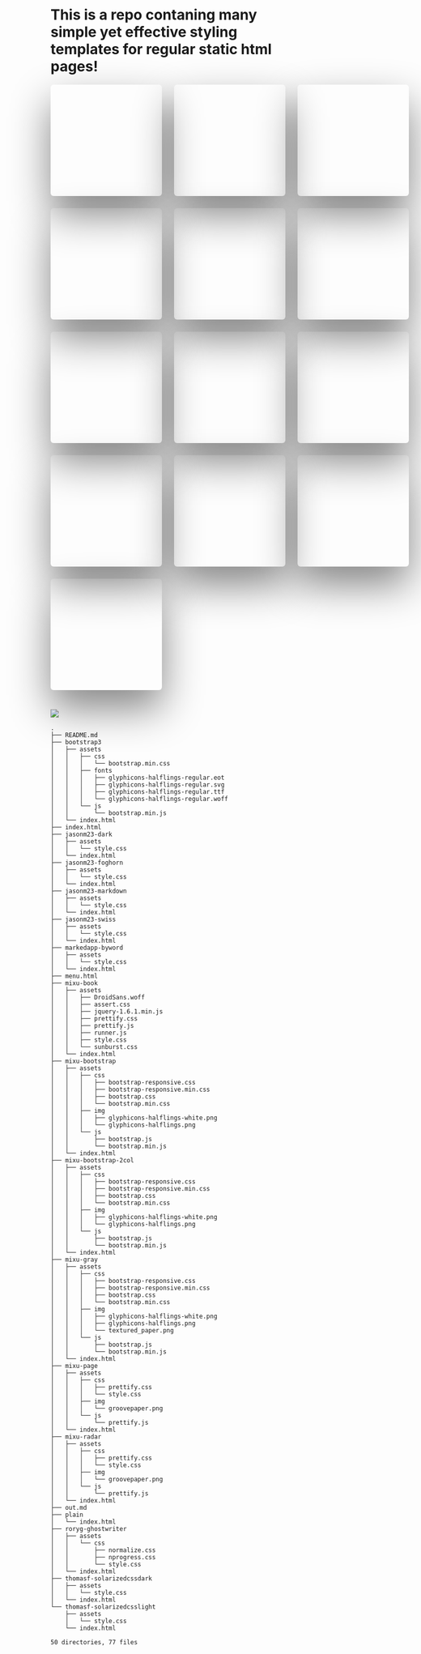 # This is a repo contaning many simple yet effective styling templates for regular static html pages!






<div style="height: 1220px;"><span style="background-image: url(&quot;https://i.imgur.com/KA8eXVSb.jpg&quot;); transform: translate(0px, 0px) scale(1); z-index: 0; width: 220px; height: 220px; position: absolute; background-repeat: no-repeat; background-size: contain; border-radius: 6px; box-shadow: rgba(0, 0, 0, 0.48) 0px 36px 80px; cursor: grab;"></span><span style="background-image: url(&quot;https://i.imgur.com/rXyWwuqb.jpg&quot;); transform: translate(244px, 0px) scale(1); z-index: 0; width: 220px; height: 220px; position: absolute; background-repeat: no-repeat; background-size: contain; border-radius: 6px; box-shadow: rgba(0, 0, 0, 0.48) 0px 36px 80px; cursor: grab;"></span><span style="background-image: url(&quot;https://i.imgur.com/R9xMZ2tb.jpg&quot;); transform: translate(488px, 0px) scale(1); z-index: 0; width: 220px; height: 220px; position: absolute; background-repeat: no-repeat; background-size: contain; border-radius: 6px; box-shadow: rgba(0, 0, 0, 0.48) 0px 36px 80px; cursor: grab;"></span><span style="background-image: url(&quot;https://i.imgur.com/UmD65LQb.jpg&quot;); transform: translate(0px, 244px) scale(1); z-index: 0; width: 220px; height: 220px; position: absolute; background-repeat: no-repeat; background-size: contain; border-radius: 6px; box-shadow: rgba(0, 0, 0, 0.48) 0px 36px 80px; cursor: grab;"></span><span style="background-image: url(&quot;https://i.imgur.com/5B8XiXvb.jpg&quot;); transform: translate(244px, 244px) scale(1); z-index: 0; width: 220px; height: 220px; position: absolute; background-repeat: no-repeat; background-size: contain; border-radius: 6px; box-shadow: rgba(0, 0, 0, 0.48) 0px 36px 80px; cursor: grab;"></span><span style="background-image: url(&quot;https://i.imgur.com/9orYmANb.jpg&quot;); transform: translate(488px, 244px) scale(1); z-index: 0; width: 220px; height: 220px; position: absolute; background-repeat: no-repeat; background-size: contain; border-radius: 6px; box-shadow: rgba(0, 0, 0, 0.48) 0px 36px 80px; cursor: grab;"></span><span style="background-image: url(&quot;https://i.imgur.com/KTqMPXlb.jpg&quot;); transform: translate(0px, 488px) scale(1); z-index: 0; width: 220px; height: 220px; position: absolute; background-repeat: no-repeat; background-size: contain; border-radius: 6px; box-shadow: rgba(0, 0, 0, 0.48) 0px 36px 80px; cursor: grab;"></span><span style="background-image: url(&quot;https://i.imgur.com/LXjnbgwb.jpg&quot;); transform: translate(244px, 488px) scale(1); z-index: 0; width: 220px; height: 220px; position: absolute; background-repeat: no-repeat; background-size: contain; border-radius: 6px; box-shadow: rgba(0, 0, 0, 0.48) 0px 36px 80px; cursor: grab;"></span><span style="background-image: url(&quot;https://i.imgur.com/0tCHiTab.jpg&quot;); transform: translate(488px, 488px) scale(1); z-index: 0; width: 220px; height: 220px; position: absolute; background-repeat: no-repeat; background-size: contain; border-radius: 6px; box-shadow: rgba(0, 0, 0, 0.48) 0px 36px 80px; cursor: grab;"></span><span style="background-image: url(&quot;https://i.imgur.com/9X83qi7b.jpg&quot;); transform: translate(0px, 732px) scale(1); z-index: 0; width: 220px; height: 220px; position: absolute; background-repeat: no-repeat; background-size: contain; border-radius: 6px; box-shadow: rgba(0, 0, 0, 0.48) 0px 36px 80px; cursor: grab;"></span><span style="background-image: url(&quot;https://i.imgur.com/zdTO3KHb.jpg&quot;); transform: translate(244px, 732px) scale(1); z-index: 0; width: 220px; height: 220px; position: absolute; background-repeat: no-repeat; background-size: contain; border-radius: 6px; box-shadow: rgba(0, 0, 0, 0.48) 0px 36px 80px; cursor: grab;"></span><span style="background-image: url(&quot;https://i.imgur.com/xlDbCZhb.jpg&quot;); transform: translate(488px, 732px) scale(1); z-index: 0; width: 220px; height: 220px; position: absolute; background-repeat: no-repeat; background-size: contain; border-radius: 6px; box-shadow: rgba(0, 0, 0, 0.48) 0px 36px 80px; cursor: grab;"></span><span style="background-image: url(&quot;https://i.imgur.com/pfiPDzob.jpg&quot;); transform: translate(0px, 976px) scale(1); z-index: 0; width: 220px; height: 220px; position: absolute; background-repeat: no-repeat; background-size: contain; border-radius: 6px; box-shadow: rgba(0, 0, 0, 0.48) 0px 36px 80px; cursor: grab;"></span></div>


![](https://imgur.com/KA8eXVS)

 
```
.
├── README.md
├── bootstrap3
│   ├── assets
│   │   ├── css
│   │   │   └── bootstrap.min.css
│   │   ├── fonts
│   │   │   ├── glyphicons-halflings-regular.eot
│   │   │   ├── glyphicons-halflings-regular.svg
│   │   │   ├── glyphicons-halflings-regular.ttf
│   │   │   └── glyphicons-halflings-regular.woff
│   │   └── js
│   │       └── bootstrap.min.js
│   └── index.html
├── index.html
├── jasonm23-dark
│   ├── assets
│   │   └── style.css
│   └── index.html
├── jasonm23-foghorn
│   ├── assets
│   │   └── style.css
│   └── index.html
├── jasonm23-markdown
│   ├── assets
│   │   └── style.css
│   └── index.html
├── jasonm23-swiss
│   ├── assets
│   │   └── style.css
│   └── index.html
├── markedapp-byword
│   ├── assets
│   │   └── style.css
│   └── index.html
├── menu.html
├── mixu-book
│   ├── assets
│   │   ├── DroidSans.woff
│   │   ├── assert.css
│   │   ├── jquery-1.6.1.min.js
│   │   ├── prettify.css
│   │   ├── prettify.js
│   │   ├── runner.js
│   │   ├── style.css
│   │   └── sunburst.css
│   └── index.html
├── mixu-bootstrap
│   ├── assets
│   │   ├── css
│   │   │   ├── bootstrap-responsive.css
│   │   │   ├── bootstrap-responsive.min.css
│   │   │   ├── bootstrap.css
│   │   │   └── bootstrap.min.css
│   │   ├── img
│   │   │   ├── glyphicons-halflings-white.png
│   │   │   └── glyphicons-halflings.png
│   │   └── js
│   │       ├── bootstrap.js
│   │       └── bootstrap.min.js
│   └── index.html
├── mixu-bootstrap-2col
│   ├── assets
│   │   ├── css
│   │   │   ├── bootstrap-responsive.css
│   │   │   ├── bootstrap-responsive.min.css
│   │   │   ├── bootstrap.css
│   │   │   └── bootstrap.min.css
│   │   ├── img
│   │   │   ├── glyphicons-halflings-white.png
│   │   │   └── glyphicons-halflings.png
│   │   └── js
│   │       ├── bootstrap.js
│   │       └── bootstrap.min.js
│   └── index.html
├── mixu-gray
│   ├── assets
│   │   ├── css
│   │   │   ├── bootstrap-responsive.css
│   │   │   ├── bootstrap-responsive.min.css
│   │   │   ├── bootstrap.css
│   │   │   └── bootstrap.min.css
│   │   ├── img
│   │   │   ├── glyphicons-halflings-white.png
│   │   │   ├── glyphicons-halflings.png
│   │   │   └── textured_paper.png
│   │   └── js
│   │       ├── bootstrap.js
│   │       └── bootstrap.min.js
│   └── index.html
├── mixu-page
│   ├── assets
│   │   ├── css
│   │   │   ├── prettify.css
│   │   │   └── style.css
│   │   ├── img
│   │   │   └── groovepaper.png
│   │   └── js
│   │       └── prettify.js
│   └── index.html
├── mixu-radar
│   ├── assets
│   │   ├── css
│   │   │   ├── prettify.css
│   │   │   └── style.css
│   │   ├── img
│   │   │   └── groovepaper.png
│   │   └── js
│   │       └── prettify.js
│   └── index.html
├── out.md
├── plain
│   └── index.html
├── roryg-ghostwriter
│   ├── assets
│   │   └── css
│   │       ├── normalize.css
│   │       ├── nprogress.css
│   │       └── style.css
│   └── index.html
├── thomasf-solarizedcssdark
│   ├── assets
│   │   └── style.css
│   └── index.html
└── thomasf-solarizedcsslight
    ├── assets
    │   └── style.css
    └── index.html

50 directories, 77 files



```
